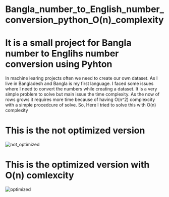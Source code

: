 # Bangla_number_to_English_number_conversion_python_O(n)_complexity
# It is a small project for Bangla number to Englihs number conversion using Pyhton
In machine learing projects often we need to create our own dataset. As I live in Bangladesh and Bangla is my first language. 
I faced some issues where I need to convert the numbers while creating a dataset.
It is a very simple problem to solve but main issue the time complexity. As the now of rows grows it requires more time because of having O(n^2) complexcity with a simple procedcure of solve.
So, Here I tried to solve this with O(n) complexity
# This is the not optimized version
![not_optimized](https://user-images.githubusercontent.com/68915904/117998970-34df0800-b366-11eb-903e-b25fbf5620cc.png)
# This is the optimized version with O(n) comlexcity
![optimized](https://user-images.githubusercontent.com/68915904/117999208-6d7ee180-b366-11eb-9857-6c442bcf6d33.png)

